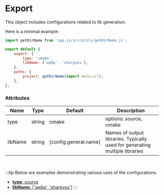 # Export
This object includes configurations related to lib generation.

Here is a minimal example:
```js
import getDirName from 'cpp.js/src/utils/getDirName.js';

export default {
    export: {
        type: 'cmake',
        libName: ['webp', 'sharpyuv'],
    },
    paths: {
        project: getDirName(import.meta.url),
    },
};
```

### Attributes

| Name | Type | Default | Description |
| ---- | ---- | ------- | ----------- |
| type | string | cmake |  options: source, cmake |
| libName | string | [config.general.name] | Names of output libraries. Typically used for generating multiple libraries |

<br />

:::tip
Below are examples demonstrating various uses of the configurations.  
- [**type:** source](https://www.npmjs.com/package/@cpp.js/sample-lib-source?activeTab=code)
- [**libName:** ['webp', 'sharpyuv']](https://www.npmjs.com/package/@cpp.js/package-webp?activeTab=code)
:::
